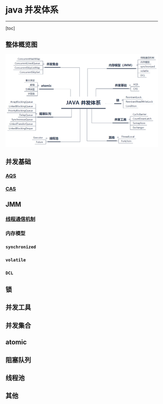 # java 并发体系

---

[toc]

## 整体概览图

![JUC](../../md/java-juc/juc.png)

## 并发基础

### [AQS](java%20AQS.md)

### [CAS](java%20CAS.md)

## JMM

### [线程通信机制](../java-thread/java%20线程通信机制.md)

### 内存模型

### `synchronized`

### `volatile`

### `DCL`

## 锁

## 并发工具

## 并发集合

## atomic

## 阻塞队列

## 线程池

## 其他